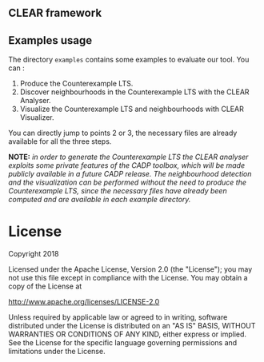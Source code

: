 ## CLEAR framework

Examples usage
--------------

The directory `examples` contains some examples to evaluate our tool. 
You can :

   1. Produce the Counterexample LTS. 
   2. Discover neighbourhoods in the Counterexample LTS with the CLEAR Analyser.
   3. Visualize the Counterexample LTS and neighbourhoods with CLEAR Visualizer.

You can directly jump to points 2 or 3, the necessary files are already 
available for all the three steps.

**NOTE:** *in order to generate the Counterexample LTS the CLEAR analyser 
exploits some private features of the CADP toolbox, which will be made publicly available in a future CADP release. 
The neighbourhood detection and the visualization can be performed 
without the need to produce the Counterexample LTS, since the necessary files 
have already been computed and are available in each example directory.*

License
=======

Copyright 2018

Licensed under the Apache License, Version 2.0 (the "License"); you may not use this file except in compliance with the License. You may obtain a copy of the License at

http://www.apache.org/licenses/LICENSE-2.0

Unless required by applicable law or agreed to in writing, software distributed under the License is distributed on an "AS IS" BASIS, WITHOUT WARRANTIES OR CONDITIONS OF ANY KIND, either express or implied. See the License for the specific language governing permissions and limitations under the License.


